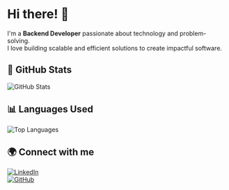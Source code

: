 # Hi there! 👋  

I'm a **Backend Developer** passionate about technology and problem-solving.  
I love building scalable and efficient solutions to create impactful software.  

## 🚀 GitHub Stats

![GitHub Stats](https://github-readme-stats.vercel.app/api?username=FMonttes&show_icons=true&theme=dracula)

## 📊 Languages Used

![Top Languages](https://github-readme-stats.vercel.app/api/top-langs/?username=FMonttes&layout=compact&theme=dracula)


## 🌍 Connect with me  
[![LinkedIn](https://img.shields.io/badge/LinkedIn-0077B5?style=for-the-badge&logo=linkedin&logoColor=white)](https://www.linkedin.com/in/felipe-montes-478893302)  
[![GitHub](https://img.shields.io/badge/GitHub-181717?style=for-the-badge&logo=github&logoColor=white)](https://github.com/FMonttes)  
